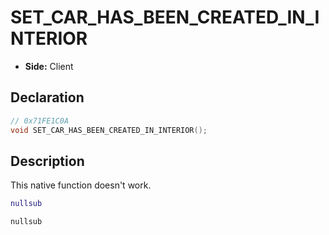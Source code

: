 # SET_CAR_HAS_BEEN_CREATED_IN_INTERIOR
- **Side:** Client

## Declaration
```cpp
// 0x71FE1C0A
void SET_CAR_HAS_BEEN_CREATED_IN_INTERIOR();
```

## Description
This native function doesn't work.

```lua
nullsub
```

```squirrel
nullsub
```